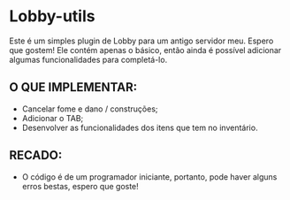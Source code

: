 # Lobby-utils

Este é um simples plugin de Lobby para um antigo servidor meu. Espero que gostem! Ele contém apenas o básico, então ainda é possível adicionar algumas funcionalidades para completá-lo.

## O QUE IMPLEMENTAR:
- Cancelar fome e dano / construções;
- Adicionar o TAB;
- Desenvolver as funcionalidades dos itens que tem no inventário.

## RECADO:
- O código é de um programador iniciante, portanto, pode haver alguns erros bestas, espero que goste!
